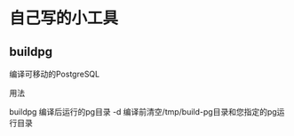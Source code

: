 # 自己写的小工具

## buildpg

编译可移动的PostgreSQL

用法

buildpg 编译后运行的pg目录
-d 编译前清空/tmp/build-pg目录和您指定的pg运行目录


